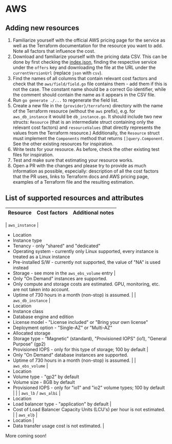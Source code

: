 # AWS

## Adding new resources


1. Familiarize yourself with the official AWS pricing page for the service as well as the Terraform documentation for the resource you want to add. Note all factors that influence the cost.
2. Download and familiarize yourself with the pricing data CSV. This can be done by first checking the [index.json](https://pricing.us-east-1.amazonaws.com/offers/v1.0/aws/index.json), finding the respective service under the `offers` key and downloading the file at the URL under the `currentVersionUrl` (replace `json` with `csv`).
3. Find the names of all columns that contain relevant cost factors and check that the `aws/field/field.go` file contains them - add them if this is not the case. The constant name should be a correct Go identifier, while the comment should contain the name as it appears in the CSV file.
4. Run `go generate ./...` to regenerate the field list.
5. Create a new file in the `{provider}/terraform}` directory with the name of the Terraform resource (without the `aws` prefix), e.g. for `aws_db_instance` it would be `db_instance.go`. It should include two new structs: `Resource` (that is an intermediate struct containing only the relevant cost factors) and `resourceValues` (that directly represents the values from the Terraform resource.) Additionally, the `Resource` struct must implement the `Components` method that returns `[]query.Component`. See the other existing resources for inspiration.
6. Write tests for your resource. As before, check the other existing test files for inspiration.
7. Test and make sure that estimating your resource works.
8. Open a PR with the changes and please try to provide as much information as possible, especially: description of all the cost factors that the PR uses, links to Terraform docs and AWS pricing page, examples of a Terraform file and the resulting estimation.

## List of supported resources and attributes

| Resource | Cost factors | Additional notes |
|- | - | - |
|
`aws_instance`
|
* Location
* Instance type
* Tenancy - only "shared" and "dedicated"
* Operating system - currently only Linux supported, every instance is treated as a Linux instance
* Pre-installed S/W - currently not supported, the value of "NA" is used instead
* Storage - see more in the <code>aws_ebs_volume</code> entry
|
* Only "On Demand" instances are supported.
* Only compute and storage costs are estimated. GPU, monitoring, etc. are not taken into account.
* Uptime of 730 hours in a month (non-stop) is assumed.
|
| `aws_db_instance`
|
* Location
* Instance class
* Database engine and edition
* License model - "License included" or "Bring your own license"
* Deployment option - "Single-AZ" or "Multi-AZ"
* Allocated storage
* Storage type - "Magnetic" (standard), "Provisioned IOPS" (io1), "General Purpose" (gp2)
* Provisioned IOPS - only for this type of storage; 100 by default
|
* Only "On Demand" database instances are supported.
* Uptime of 730 hours in a month (non-stop) is assumed.
|
| `aws_ebs_volume`
|
* Location
* Volume type - "gp2" by default
* Volume size - 8GB by default
* Provisioned IOPS - only for "io1" and "io2" volume types; 100 by default
|
|
| `aws_lb` / `aws_albi`
|
* Location
* Load balancer type - "application" by default
|
* Cost of Load Balancer Capacity Units (LCU's) per hour is not estimated.
|
| `aws_elb`
|
* Location
|
* Data transfer usage cost is not estimated.
|

More coming soon!
